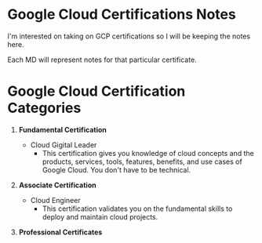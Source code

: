 # Google Cloud Certifications Notes
I'm interested on taking on GCP certifications so I will be keeping the notes here.

Each MD will represent notes for that particular certificate.

# Google Cloud Certification Categories
 1. **Fundamental Certification**
	- Cloud Gigital Leader
		- This certification gives you knowledge of cloud concepts and the products, services, tools, features, benefits, and use cases of Google Cloud. You don't have to be technical.

 2. **Associate Certification** 
	- Cloud Engineer
		- This certification validates you on the fundamental skills to deploy and maintain cloud projects.

	
 3. **Professional Certificates**
	
